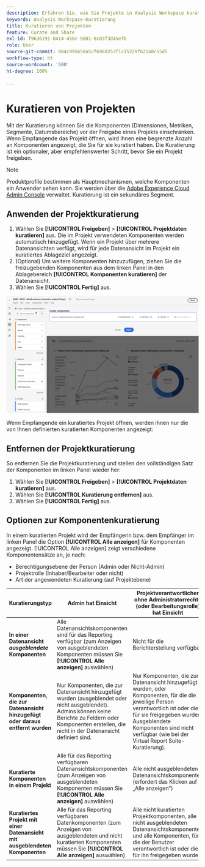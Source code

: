```yaml
---
description: Erfahren Sie, wie Sie Projekte in Analysis Workspace kuratieren. Die Kuratierung beschränkt den Zugriff auf Komponenten, bevor Sie ein Projekt freigeben.
keywords: Analysis Workspace-Kuratierung
title: Kuratieren von Projekten
feature: Curate and Share
exl-id: f9636191-8414-458c-9881-8c03f3d45efb
role: User
source-git-commit: 084c995658a5cf698d253f1c15229f621a8c55d5
workflow-type: ht
source-wordcount: '500'
ht-degree: 100%

---
```


# Kuratieren von Projekten

Mit der Kuratierung können Sie die Komponenten (Dimensionen, Metriken, Segmente, Datumsbereiche) vor der Freigabe eines Projekts einschränken. Wenn Empfangende das Projekt öffnen, wird ihnen eine begrenzte Anzahl an Komponenten angezeigt, die Sie für sie kuratiert haben. Die Kuratierung ist ein optionaler, aber empfehlenswerter Schritt, bevor Sie ein Projekt freigeben.

>[!NOTE]
> Produktprofile bestimmen als Hauptmechanismen, welche Komponenten ein Anwender sehen kann. Sie werden über die [Adobe Experience Cloud Admin Console](https://experienceleague.adobe.com/de/docs/core-services/interface/administration/admin-tool-experience-cloud) verwaltet. Kuratierung ist ein sekundäres Segment.

## Anwenden der Projektkuratierung

1. Wählen Sie **[!UICONTROL Freigeben]** > **[!UICONTROL Projektdaten kuratieren]** aus.
Die im Projekt verwendeten Komponenten werden automatisch hinzugefügt.
Wenn ein Projekt über mehrere Datenansichten verfügt, wird für jede Datenansicht im Projekt ein kuratiertes Ablageziel angezeigt.
1. (Optional) Um weitere Komponenten hinzuzufügen, ziehen Sie die freizugebenden Komponenten aus dem linken Panel in den Ablagebereich **[!UICONTROL Komponenten kuratieren]** der Datenansicht.
1. Wählen Sie **[!UICONTROL Fertig]** aus. 

<!--
Curation can also be applied from the [!UICONTROL Share] menu by selecting **[!UICONTROL Curate and Share]**. This option automatically curates the project to the components in use in the project. You can add additional components following the steps above.
-->

![Das Fenster „Komponenten kuratieren“ mit den im Projekt verwendeten Komponenten.](assets/curation-field.png)

Wenn Empfangende ein kuratiertes Projekt öffnen, werden ihnen nur die von Ihnen definierten kuratierten Komponenten angezeigt:


## Entfernen der Projektkuratierung

So entfernen Sie die Projektkuratierung und stellen den vollständigen Satz der Komponenten im linken Panel wieder her:

1. Wählen Sie **[!UICONTROL Freigeben]** > **[!UICONTROL Projektdaten kuratieren]** aus.
1. Wählen Sie **[!UICONTROL Kuratierung entfernen]** aus.
1. Wählen Sie **[!UICONTROL Fertig]** aus.

## Optionen zur Komponentenkuratierung

In einem kuratierten Projekt wird der Empfängerin bzw. dem Empfänger im linken Panel die Option **[!UICONTROL Alle anzeigen]** für Komponenten angezeigt. [!UICONTROL Alle anzeigen] zeigt verschiedene Komponentensätze an, je nach:

* Berechtigungsebene der Person (Admin oder Nicht-Admin)
* Projektrolle (Inhaber/Bearbeiter oder nicht)
* Art der angewendeten Kuratierung (auf Projektebene)

| Kuratierungstyp | Admin hat Einsicht | Projektverantwortlicher ohne Administratorrechte (oder Bearbeitungsrolle) hat Einsicht | Duplizierte Rolle ohne Administratorrechte hat Einsicht |
| --- | --- | --- | --- |
| **In einer Datenansicht *ausgeblendete* Komponenten** | Alle Datenansichtskomponenten sind für das Reporting verfügbar (zum Anzeigen von ausgeblendeten Komponenten müssen Sie **[!UICONTROL Alle anzeigen]** auswählen) | Nicht für die Berichterstellung verfügbar | Nicht für die Berichterstellung verfügbar |
| **Komponenten, die zur Datenansicht hinzugefügt oder daraus entfernt wurden** | Nur Komponenten, die zur Datenansicht hinzugefügt wurden (ausgeblendet oder nicht ausgeblendet). Admins können keine Berichte zu Feldern oder Komponenten erstellen, die nicht in der Datenansicht definiert sind. | Nur Komponenten, die zur Datenansicht hinzugefügt wurden, oder Komponenten, für die die jeweilige Person verantwortlich ist oder die für sie freigegeben wurden. Ausgeblendete Komponenten sind nicht verfügbar (wie bei der Virtual Report Suite-Kuratierung). | Nur zur Datenansicht hinzugefügte Komponenten sind nicht ausgeblendet und werden bei der Projektkuratierung berücksichtigt. |
| **Kuratierte Komponenten in einem Projekt** | Alle für das Reporting verfügbaren Datenansichtskomponenten (zum Anzeigen von ausgeblendeten Komponenten müssen Sie **[!UICONTROL Alle anzeigen]** auswählen) | Alle nicht ausgeblendeten Datenansichtskomponenten (erfordert das Klicken auf „Alle anzeigen“) | Nur kuratierte Komponenten sowie alle Komponenten, für die der Benutzer verantwortlich ist oder die für ihn freigegeben wurden |
| **Kuratiertes Projekt mit einer Datenansicht mit ausgeblendeten Komponenten** | Alle für das Reporting verfügbaren Datenkomponenten (zum Anzeigen von ausgeblendeten und nicht kuratierten Komponenten müssen Sie **[!UICONTROL Alle anzeigen]** auswählen) | Alle nicht kuratierten Projektkomponenten, alle nicht ausgeblendeten Datenansichtskomponenten und alle Komponenten, für die der Benutzer verantwortlich ist oder die für ihn freigegeben wurden | Nur kuratierte Komponenten sowie alle Komponenten, für die der Benutzer verantwortlich ist oder die für ihn freigegeben wurden |
